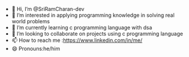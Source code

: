 - 👋 Hi, I’m @SriRamCharan-dev
- 👀 I’m interested in applying programming knowledge in solving real world problems
- 🌱 I’m currently learning c programming language with dsa
- 💞️ I’m looking to collaborate on projects using c programming language
- 📫 How to reach me :https://www.linkedin.com/in/me/
- 😄 Pronouns:he/him

<!---
SriRamCharan-dev/SriRamCharan-dev is a ✨ special ✨ repository because its `README.md` (this file) appears on your GitHub profile.
You can click the Preview link to take a look at your changes.
--->
